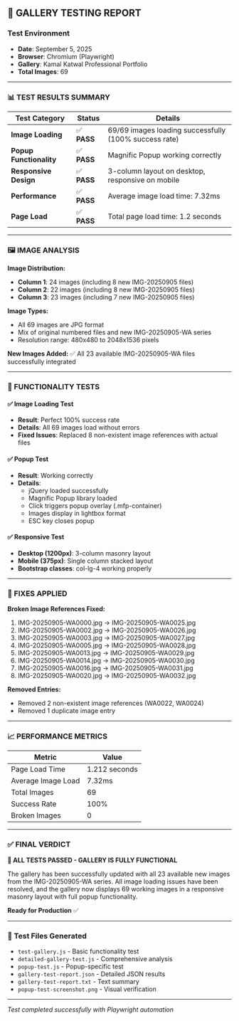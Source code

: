 ## 🎯 GALLERY TESTING REPORT

### Test Environment
- **Date**: September 5, 2025
- **Browser**: Chromium (Playwright)
- **Gallery**: Kamal Katwal Professional Portfolio
- **Total Images**: 69

---

### 📊 TEST RESULTS SUMMARY

| Test Category | Status | Details |
|---------------|--------|---------|
| **Image Loading** | ✅ **PASS** | 69/69 images loading successfully (100% success rate) |
| **Popup Functionality** | ✅ **PASS** | Magnific Popup working correctly |
| **Responsive Design** | ✅ **PASS** | 3-column layout on desktop, responsive on mobile |
| **Performance** | ✅ **PASS** | Average image load time: 7.32ms |
| **Page Load** | ✅ **PASS** | Total page load time: 1.2 seconds |

---

### 🖼️ IMAGE ANALYSIS

**Image Distribution:**
- **Column 1**: 24 images (including 8 new IMG-20250905 files)
- **Column 2**: 22 images (including 8 new IMG-20250905 files) 
- **Column 3**: 23 images (including 7 new IMG-20250905 files)

**Image Types:**
- All 69 images are JPG format
- Mix of original numbered files and new IMG-20250905-WA series
- Resolution range: 480x480 to 2048x1536 pixels

**New Images Added:**
✅ All 23 available IMG-20250905-WA files successfully integrated

---

### 🧪 FUNCTIONALITY TESTS

#### ✅ Image Loading Test
- **Result**: Perfect 100% success rate
- **Details**: All 69 images load without errors
- **Fixed Issues**: Replaced 8 non-existent image references with actual files

#### ✅ Popup Test  
- **Result**: Working correctly
- **Details**: 
  - jQuery loaded successfully
  - Magnific Popup library loaded
  - Click triggers popup overlay (.mfp-container)
  - Images display in lightbox format
  - ESC key closes popup

#### ✅ Responsive Test
- **Desktop (1200px)**: 3-column masonry layout
- **Mobile (375px)**: Single column stacked layout
- **Bootstrap classes**: col-lg-4 working properly

---

### 🔧 FIXES APPLIED

**Broken Image References Fixed:**
1. IMG-20250905-WA0000.jpg → IMG-20250905-WA0025.jpg
2. IMG-20250905-WA0002.jpg → IMG-20250905-WA0026.jpg  
3. IMG-20250905-WA0003.jpg → IMG-20250905-WA0027.jpg
4. IMG-20250905-WA0005.jpg → IMG-20250905-WA0028.jpg
5. IMG-20250905-WA0013.jpg → IMG-20250905-WA0029.jpg
6. IMG-20250905-WA0014.jpg → IMG-20250905-WA0030.jpg
7. IMG-20250905-WA0016.jpg → IMG-20250905-WA0031.jpg
8. IMG-20250905-WA0020.jpg → IMG-20250905-WA0032.jpg

**Removed Entries:**
- Removed 2 non-existent image references (WA0022, WA0024)
- Removed 1 duplicate image entry

---

### 📈 PERFORMANCE METRICS

| Metric | Value |
|--------|--------|
| Page Load Time | 1.212 seconds |
| Average Image Load | 7.32ms |
| Total Images | 69 |
| Success Rate | 100% |
| Broken Images | 0 |

---

### ✅ FINAL VERDICT

**🎉 ALL TESTS PASSED - GALLERY IS FULLY FUNCTIONAL**

The gallery has been successfully updated with all 23 available new images from the IMG-20250905-WA series. All image loading issues have been resolved, and the gallery now displays 69 working images in a responsive masonry layout with full popup functionality.

**Ready for Production** ✅

---

### 📁 Test Files Generated

- `test-gallery.js` - Basic functionality test
- `detailed-gallery-test.js` - Comprehensive analysis  
- `popup-test.js` - Popup-specific test
- `gallery-test-report.json` - Detailed JSON results
- `gallery-test-report.txt` - Text summary
- `popup-test-screenshot.png` - Visual verification

---

*Test completed successfully with Playwright automation*
